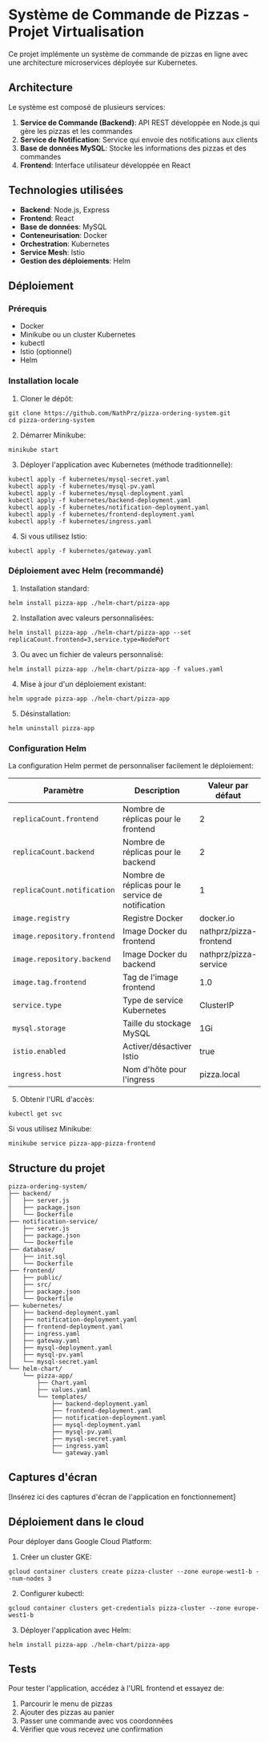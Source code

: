 # Système de Commande de Pizzas - Projet Virtualisation

Ce projet implémente un système de commande de pizzas en ligne avec une architecture microservices déployée sur Kubernetes.

## Architecture

Le système est composé de plusieurs services:
1. **Service de Commande (Backend)**: API REST développée en Node.js qui gère les pizzas et les commandes
2. **Service de Notification**: Service qui envoie des notifications aux clients
3. **Base de données MySQL**: Stocke les informations des pizzas et des commandes
4. **Frontend**: Interface utilisateur développée en React

## Technologies utilisées

- **Backend**: Node.js, Express
- **Frontend**: React
- **Base de données**: MySQL
- **Conteneurisation**: Docker
- **Orchestration**: Kubernetes
- **Service Mesh**: Istio
- **Gestion des déploiements**: Helm

## Déploiement

### Prérequis

- Docker
- Minikube ou un cluster Kubernetes
- kubectl
- Istio (optionnel)
- Helm

### Installation locale

1. Cloner le dépôt:
```
git clone https://github.com/NathPrz/pizza-ordering-system.git
cd pizza-ordering-system
```

2. Démarrer Minikube:
```
minikube start
```

3. Déployer l'application avec Kubernetes (méthode traditionnelle):
```
kubectl apply -f kubernetes/mysql-secret.yaml
kubectl apply -f kubernetes/mysql-pv.yaml
kubectl apply -f kubernetes/mysql-deployment.yaml
kubectl apply -f kubernetes/backend-deployment.yaml
kubectl apply -f kubernetes/notification-deployment.yaml
kubectl apply -f kubernetes/frontend-deployment.yaml
kubectl apply -f kubernetes/ingress.yaml
```

4. Si vous utilisez Istio:
```
kubectl apply -f kubernetes/gateway.yaml
```

### Déploiement avec Helm (recommandé)

1. Installation standard:
```
helm install pizza-app ./helm-chart/pizza-app
```

2. Installation avec valeurs personnalisées:
```
helm install pizza-app ./helm-chart/pizza-app --set replicaCount.frontend=3,service.type=NodePort
```

3. Ou avec un fichier de valeurs personnalisé:
```
helm install pizza-app ./helm-chart/pizza-app -f values.yaml
```

4. Mise à jour d'un déploiement existant:
```
helm upgrade pizza-app ./helm-chart/pizza-app
```

5. Désinstallation:
```
helm uninstall pizza-app
```

### Configuration Helm

La configuration Helm permet de personnaliser facilement le déploiement:

| Paramètre | Description | Valeur par défaut |
|-----------|-------------|-------------------|
| `replicaCount.frontend` | Nombre de réplicas pour le frontend | 2 |
| `replicaCount.backend` | Nombre de réplicas pour le backend | 2 |
| `replicaCount.notification` | Nombre de réplicas pour le service de notification | 1 |
| `image.registry` | Registre Docker | docker.io |
| `image.repository.frontend` | Image Docker du frontend | nathprz/pizza-frontend |
| `image.repository.backend` | Image Docker du backend | nathprz/pizza-service |
| `image.tag.frontend` | Tag de l'image frontend | 1.0 |
| `service.type` | Type de service Kubernetes | ClusterIP |
| `mysql.storage` | Taille du stockage MySQL | 1Gi |
| `istio.enabled` | Activer/désactiver Istio | true |
| `ingress.host` | Nom d'hôte pour l'ingress | pizza.local |

5. Obtenir l'URL d'accès:
```
kubectl get svc
```

Si vous utilisez Minikube:
```
minikube service pizza-app-pizza-frontend
```

## Structure du projet

```
pizza-ordering-system/
├── backend/
│   ├── server.js
│   ├── package.json
│   └── Dockerfile
├── notification-service/
│   ├── server.js
│   ├── package.json
│   └── Dockerfile
├── database/
│   ├── init.sql
│   └── Dockerfile
├── frontend/
│   ├── public/
│   ├── src/
│   ├── package.json
│   └── Dockerfile
├── kubernetes/
│   ├── backend-deployment.yaml
│   ├── notification-deployment.yaml
│   ├── frontend-deployment.yaml
│   ├── ingress.yaml
│   ├── gateway.yaml
│   ├── mysql-deployment.yaml
│   ├── mysql-pv.yaml
│   └── mysql-secret.yaml
└── helm-chart/
    └── pizza-app/
        ├── Chart.yaml
        ├── values.yaml
        └── templates/
            ├── backend-deployment.yaml
            ├── frontend-deployment.yaml
            ├── notification-deployment.yaml
            ├── mysql-deployment.yaml
            ├── mysql-pv.yaml
            ├── mysql-secret.yaml
            ├── ingress.yaml
            └── gateway.yaml
```

## Captures d'écran

[Insérez ici des captures d'écran de l'application en fonctionnement]

## Déploiement dans le cloud

Pour déployer dans Google Cloud Platform:

1. Créer un cluster GKE:
```
gcloud container clusters create pizza-cluster --zone europe-west1-b --num-nodes 3
```

2. Configurer kubectl:
```
gcloud container clusters get-credentials pizza-cluster --zone europe-west1-b
```

3. Déployer l'application avec Helm:
```
helm install pizza-app ./helm-chart/pizza-app
```

## Tests

Pour tester l'application, accédez à l'URL frontend et essayez de:
1. Parcourir le menu de pizzas
2. Ajouter des pizzas au panier
3. Passer une commande avec vos coordonnées
4. Vérifier que vous recevez une confirmation